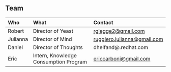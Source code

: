 ## Team
| Who               | What               | Contact  |
|:------------------|:-------------------|:--------|
| Robert   |  Director of Yeast     | rglegge2@gmail.com |
| Julianna |  Director of Mind      | ruggiero.julianna@gmail.com |
| Daniel   | Director of Thoughts       | dhelfand@.redhat.com |
| Eric     | Intern, Knowledge Consumption Program     | ericcarboni@gmail.com |

